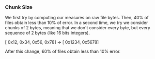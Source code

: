 ### Chunk Size

We first try by computing our measures on raw file bytes. Then, 40% of files obtain less than 10% of error.
In a second time, we try we consider chunks of 2 bytes, meaning that we don't consider every byte, but every sequence of 2 bytes (like  16 bits integers).

[ 0x12, 0x34, 0x56, 0x78] $\rightarrow$ [ 0x1234, 0x5678]

After this change, 60% of files obtain less than 10% error.